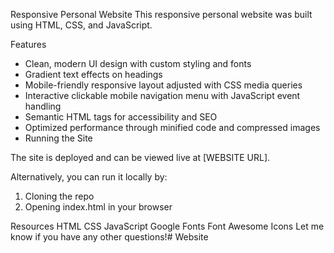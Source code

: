 Responsive Personal Website
This responsive personal website was built using HTML, CSS, and JavaScript.

Features
- Clean, modern UI design with custom styling and fonts
- Gradient text effects on headings
- Mobile-friendly responsive layout adjusted with CSS media queries
- Interactive clickable mobile navigation menu with JavaScript event handling
- Semantic HTML tags for accessibility and SEO
- Optimized performance through minified code and compressed images
- Running the Site

The site is deployed and can be viewed live at [WEBSITE URL].

Alternatively, you can run it locally by:

1. Cloning the repo
2. Opening index.html in your browser

Resources
HTML
CSS
JavaScript
Google Fonts
Font Awesome Icons
Let me know if you have any other questions!# Website
